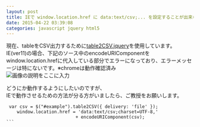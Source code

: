 ```yaml
---
layout: post
title: IEで window.location.href に data:text/csv;... を設定することが出来ない
date: 2015-04-22 03:39:08
categories: javascript jquery html5
---
```

<p>現在、tableをCSV出力するために<a href="http://www.kunalbabre.com/projects/table2CSV.php" rel="nofollow noreferrer">table2CSV.jquery</a>を使用しています。<br>
IE(ver11)の場合、下記のソース中のencodeURIComponentを window.location.hrefに代入している部分でエラーになっており、エラーメッセージは特にないです。※chromeは動作確認済み<br>
<img src="https://i.stack.imgur.com/IhNZA.png" alt="画像の説明をここに入力"></p>

<p>どうにか動作するようにしたいのですが、<br>
IEで動作させるための方法が分る方がいましたら、ご教授をお願いします。</p>



<pre class="lang-js prettyprint-override"><code> var csv = $("#example").table2CSV({ delivery: 'file' });
    window.location.href = 'data:text/csv;charset=UTF-8,'
                          + encodeURIComponent(csv);
```

